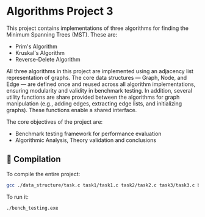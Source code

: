 # Algorithms Project 3

This project contains implementations of three algorithms for finding the Minimum Spanning Trees (MST). These are:

- Prim's Algorithm
- Kruskal's Algorithm
- Reverse-Delete Algorithm

All three algorithms in this project are implemented using an adjacency list representation of graphs. The core data structures — Graph, Node, and Edge — are defined once and reused across all algorithm implementations, ensuring modularity and validity in benchmark testing. In addition, several utility functions are share provided between the algorithms for graph manipulation (e.g., adding edges, extracting edge lists, and initializing graphs). These functions enable a shared interface.

The core objectives of the project are:

- Benchmark testing framework for performance evaluation
- Algorithmic Analysis, Theory validation and conclusions

## 🧪 Compilation

To compile the entire project:

```bash
gcc ./data_structure/task.c task1/task1.c task2/task2.c task3/task3.c bench_testing.c -o bench_testing.exe
```
To run it:
```bash
./bench_testing.exe
```
